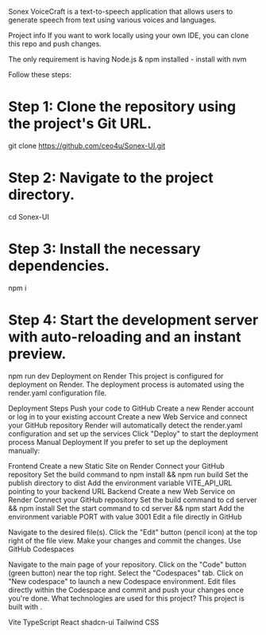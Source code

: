 
Sonex VoiceCraft is a text-to-speech application that allows users to generate speech from text using various voices and languages.

Project info
If you want to work locally using your own IDE, you can clone this repo and push changes.

The only requirement is having Node.js & npm installed - install with nvm

Follow these steps:

# Step 1: Clone the repository using the project's Git URL.
git clone https://github.com/ceo4u/Sonex-UI.git

# Step 2: Navigate to the project directory.
cd Sonex-UI

# Step 3: Install the necessary dependencies.
npm i

# Step 4: Start the development server with auto-reloading and an instant preview.
npm run dev
Deployment on Render
This project is configured for deployment on Render. The deployment process is automated using the render.yaml configuration file.

Deployment Steps
Push your code to GitHub
Create a new Render account or log in to your existing account
Create a new Web Service and connect your GitHub repository
Render will automatically detect the render.yaml configuration and set up the services
Click "Deploy" to start the deployment process
Manual Deployment
If you prefer to set up the deployment manually:

Frontend
Create a new Static Site on Render
Connect your GitHub repository
Set the build command to npm install && npm run build
Set the publish directory to dist
Add the environment variable VITE_API_URL pointing to your backend URL
Backend
Create a new Web Service on Render
Connect your GitHub repository
Set the build command to cd server && npm install
Set the start command to cd server && npm start
Add the environment variable PORT with value 3001
Edit a file directly in GitHub

Navigate to the desired file(s).
Click the "Edit" button (pencil icon) at the top right of the file view.
Make your changes and commit the changes.
Use GitHub Codespaces

Navigate to the main page of your repository.
Click on the "Code" button (green button) near the top right.
Select the "Codespaces" tab.
Click on "New codespace" to launch a new Codespace environment.
Edit files directly within the Codespace and commit and push your changes once you're done.
What technologies are used for this project?
This project is built with .

Vite
TypeScript
React
shadcn-ui
Tailwind CSS
